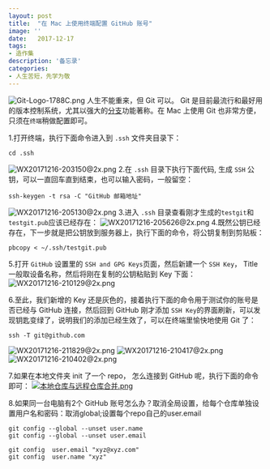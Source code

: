 ```yaml
---
layout: post
title:  "在 Mac 上使用终端配置 GitHub 账号"
image: ''
date:   2017-12-17
tags:
- 造作集
description: '备忘录'
categories:
- 人生苦短，先学为敬 
---
```


![Git-Logo-1788C.png](https://i.loli.net/2017/12/16/5a341f103d027.png)
人生不能重来，但 Git 可以。
Git 是目前最流行和最好用的版本控制系统，尤其以强大的[分支](https://blog.coding.net/blog/about-git)功能著称。在 Mac 上使用 Git 也非常方便，只须在`终端`稍做配置即可。


1.打开终端，执行下面命令进入到 `.ssh` 文件夹目录下：

```
cd .ssh
```

![WX20171216-203150@2x.png](https://i.loli.net/2017/12/16/5a35170a6c2ca.png)
2.在 `.ssh` 目录下执行下面代码, 生成 `SSH` 公钥，可以一直回车直到结束，也可以输入密码，一般留空：

```
ssh-keygen -t rsa -C "GitHub 邮箱地址"
```

![WX20171216-205130@2x.png](https://i.loli.net/2017/12/16/5a35170b7a752.png)
3.进入 `.ssh` 目录查看刚才生成的`testgit`和`testgit.pub`应该已经存在：
![WX20171216-205626@2x.png](https://i.loli.net/2017/12/16/5a351804a9176.png) 
4.既然公钥已经存在，下一步就是把公钥放到服务器上，执行下面的命令，将公钥复制到剪贴板：

```
pbcopy < ~/.ssh/testgit.pub
```

5.打开 `GitHub` 设置里的 `SSH and GPG Keys`页面，然后新建一个 `SSH Key`， Title 一般取设备名称，然后将刚在复制的公钥粘贴到 Key 下面：
![WX20171216-210129@2x.png](https://i.loli.net/2017/12/16/5a351abd8bbd9.png)

6.至此，我们新增的 Key 还是灰色的，接着执行下面的命令用于测试你的账号是否已经与 GitHub 连接，然后回到 GitHub 刚才添加 `SSH Key`的界面刷新，可以发现钥匙变绿了，说明我们的添加已经生效了，可以在终端里愉快地使用 Git 了：

```
ssh -T git@github.com
```

![WX20171216-211829@2x.png](https://i.loli.net/2017/12/16/5a351d2f8e1c9.png)
![WX20171216-210417@2x.png](https://i.loli.net/2017/12/16/5a351be71d372.png)![WX20171216-210402@2x.png](https://i.loli.net/2017/12/16/5a351be71e869.png)

7.如果在本地文件夹 init 了一个 repo， 怎么连接到 GitHub 呢，执行下面的命令即可：
[![本地仓库与远程仓库合并.png](https://i.loli.net/2017/12/19/5a38becbae631.png)](https://i.loli.net/2017/12/19/5a38becbae631.png)


8.如果同一台电脑有2个 GitHub 账号怎么办？取消全局设置，给每个仓库单独设置用户名和密码：取消global;设置每个repo自己的user.email

```
git config --global --unset user.name
git config --global --unset user.email
```

```
git config  user.email "xyz@xyz.com"
git config  user.name "xyz"
```

